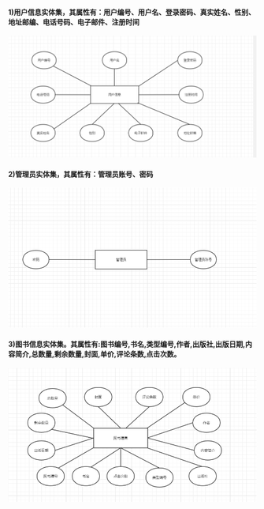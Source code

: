 #### 1)用户信息实体集，其属性有：用户编号、用户名、登录密码、真实姓名、性别、地址邮编、电话号码、电子邮件、注册时间
![image](https://github.com/wuruiwen2000/-/blob/master/lecture10%E8%AF%BE%E5%90%8E%E4%BD%9C%E4%B8%9A/%E7%94%A8%E6%88%B7%E4%BF%A1%E6%81%AF%E5%AE%9E%E4%BD%93%E9%9B%86.PNG)
#### 2)管理员实体集，其属性有：管理员账号、密码
![image](https://github.com/wuruiwen2000/-/blob/master/lecture10%E8%AF%BE%E5%90%8E%E4%BD%9C%E4%B8%9A/%E7%AE%A1%E7%90%86%E5%91%98%E5%AE%9E%E4%BD%93%E9%9B%86.PNG)
#### 3)图书信息实体集。其属性有:图书编号,书名,类型编号,作者,出版社,出版日期,内容简介,总数量,剩余数量,封面,单价,评论条数,点击次数。
![image](https://github.com/wuruiwen2000/-/blob/master/lecture10%E8%AF%BE%E5%90%8E%E4%BD%9C%E4%B8%9A/%E5%9B%BE%E4%B9%A6%E4%BF%A1%E6%81%AF%E5%AE%9E%E4%BD%93%E9%9B%86.PNG)

